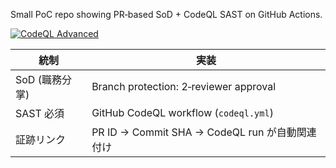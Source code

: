 Small PoC repo showing PR‑based SoD + CodeQL SAST on GitHub Actions.

[![CodeQL Advanced](https://github.com/MK2361/sample-devops-audit/actions/workflows/codeql.yml/badge.svg)](https://github.com/MK2361/sample-devops-audit/actions/workflows/codeql.yml)

| 統制 | 実装 |
|------|------|
| SoD (職務分掌) | Branch protection: 2‑reviewer approval |
| SAST 必須 | GitHub CodeQL workflow (`codeql.yml`) |
| 証跡リンク | PR ID → Commit SHA → CodeQL run が自動関連付け |
